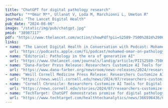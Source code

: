 ```yaml
---
title: "ChatGPT for digital pathology research"
authors: "**Omar M**, Ullanat V, Loda M, Marchionni L, Umeton R"
journal: "The Lancet Digital Health"
pub_date: "2024-08-06"
image: "/static/img/pub/chatgpt.jpg"
pmid: "38987117"
pdf: "https://www.thelancet.com/action/showPdf?pii=S2589-7500%2824%2900114-6"
links:
- name: "The Lancet Digital Health in Conversation with Podcast: Mohamed Omar on pathology and generative AI"
  url: "https://podcasts.apple.com/fi/podcast/mohamed-omar-on-pathology-and-generative-ai/id1520015059?i=1000666833213"
- name: "Editorial: Pathology in the era of generative AI"
  url: "https://www.thelancet.com/journals/landig/article/PIIS2589-7500(24)00157-2/fulltext"
- name: "Dana-Farber Press Release: Researchers Customize AI Tools for Digital Pathology"
  url: "https://www.dana-farber.org/newsroom/news-releases/2024/researchers-customize-ai-tools-for-digital-pathology"
- name: "Weill Cornell Medicine Press Release: Researchers Customize AI Tools for Digital Pathology"
  url: "https://news.weill.cornell.edu/news/2024/07/researchers-customize-ai-tools-for-digital-pathology"
- name: "Cornell Chronicle: Researchers Customize AI Tools for Digital Pathology"
  url: "https://news.cornell.edu/stories/2024/07/researchers-customize-ai-tools-digital-pathology"
- name: "TechTarget: ChatGPT demonstrates promise for digital pathology"
  url: "https://www.techtarget.com/healthtechanalytics/news/366596436/ChatGPT-demonstrates-promise-for-digital-pathology"
---
```

